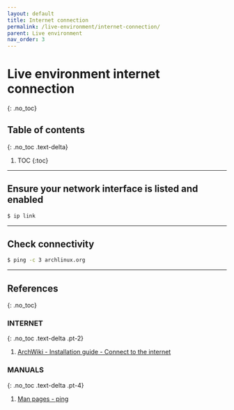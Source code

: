 ```yaml
---
layout: default
title: Internet connection
permalink: /live-environment/internet-connection/
parent: Live environment
nav_order: 3
---
```


# Live environment internet connection
{: .no_toc}

## Table of contents
{: .no_toc .text-delta}

1. TOC
{:toc}

---

## Ensure your network interface is listed and enabled

```bash
$ ip link
```

---

## Check connectivity

```bash
$ ping -c 3 archlinux.org
```

---

## References
{: .no_toc}

### INTERNET
{: .no_toc .text-delta .pt-2}

1. [ArchWiki - Installation guide - Connect to the internet](https://wiki.archlinux.org/index.php/Installation_guide#Connect_to_the_internet)

### MANUALS
{: .no_toc .text-delta .pt-4}

1. [Man pages - ping](https://jlk.fjfi.cvut.cz/arch/manpages/man/core/iputils/ping.8.en)

